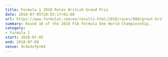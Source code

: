 ```yaml
---
title: Formula 1 2018 Rolex British Grand Prix
date: 2018-07-05T20:55:17+01:00
url: https://www.formula1.com/en/results.html/2018/races/988/great-britain.html
summary: Round 10 of the 2018 FIA Formula One World Championship.
category:
- Formula 1
start: 2018-07-05
end: 2018-07-08
venue: 9c4w3xfp+84
---
```

